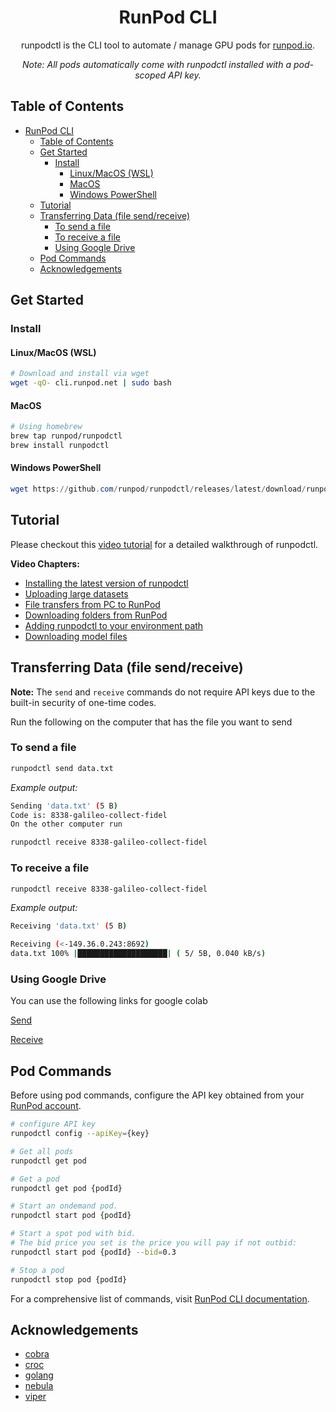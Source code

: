 <div align="center">

# RunPod CLI

runpodctl is the CLI tool to automate / manage GPU pods for [runpod.io](https://runpod.io).

_Note: All pods automatically come with runpodctl installed with a pod-scoped API key._

</div>

## Table of Contents

- [RunPod CLI](#runpod-cli)
  - [Table of Contents](#table-of-contents)
  - [Get Started](#get-started)
    - [Install](#install)
      - [Linux/MacOS (WSL)](#linuxmacos-wsl)
      - [MacOS](#macos)
      - [Windows PowerShell](#windows-powershell)
  - [Tutorial](#tutorial)
  - [Transferring Data (file send/receive)](#transferring-data-file-sendreceive)
    - [To send a file](#to-send-a-file)
    - [To receive a file](#to-receive-a-file)
    - [Using Google Drive](#using-google-drive)
  - [Pod Commands](#pod-commands)
  - [Acknowledgements](#acknowledgements)

## Get Started

### Install

#### Linux/MacOS (WSL)

```bash
# Download and install via wget
wget -qO- cli.runpod.net | sudo bash
```

#### MacOS

```bash
# Using homebrew
brew tap runpod/runpodctl
brew install runpodctl
```

#### Windows PowerShell

```powershell
wget https://github.com/runpod/runpodctl/releases/latest/download/runpodctl-windows-amd64.exe -O runpodctl.exe
```

## Tutorial

Please checkout this [video tutorial](https://www.youtube.com/watch?v=QN1vdGhjcRc) for a detailed walkthrough of runpodctl.

**Video Chapters:**

- [Installing the latest version of runpodctl](https://www.youtube.com/watch?v=QN1vdGhjcRc&t=1384s)
- [Uploading large datasets](https://www.youtube.com/watch?v=QN1vdGhjcRc&t=2068s)
- [File transfers from PC to RunPod](https://www.youtube.com/watch?v=QN1vdGhjcRc&t=2106s)
- [Downloading folders from RunPod](https://www.youtube.com/watch?v=QN1vdGhjcRc&t=2549s)
- [Adding runpodctl to your environment path](https://www.youtube.com/watch?v=QN1vdGhjcRc&t=2589s)
- [Downloading model files](https://www.youtube.com/watch?v=QN1vdGhjcRc&t=4871s)

## Transferring Data (file send/receive)

**Note:** The `send` and `receive` commands do not require API keys due to the built-in security of one-time codes.

Run the following on the computer that has the file you want to send

### To send a file

```bash
runpodctl send data.txt
```

_Example output:_

```bash
Sending 'data.txt' (5 B)
Code is: 8338-galileo-collect-fidel
On the other computer run

runpodctl receive 8338-galileo-collect-fidel
```

### To receive a file

```bash
runpodctl receive 8338-galileo-collect-fidel
```

_Example output:_

```bash
Receiving 'data.txt' (5 B)

Receiving (<-149.36.0.243:8692)
data.txt 100% |████████████████████| ( 5/ 5B, 0.040 kB/s)
```

### Using Google Drive

You can use the following links for google colab

[Send](https://colab.research.google.com/drive/1UaODD9iGswnKF7SZfsvwHDGWWwLziOsr#scrollTo=2nlcIAY3gGLt)

[Receive](https://colab.research.google.com/drive/1ot8pODgystx1D6_zvsALDSvjACBF1cj6#scrollTo=RF1bMqhBOpSZ)

## Pod Commands

Before using pod commands, configure the API key obtained from your [RunPod account](https://runpod.io/console/user/settings).

```bash
# configure API key
runpodctl config --apiKey={key}

# Get all pods
runpodctl get pod

# Get a pod
runpodctl get pod {podId}

# Start an ondemand pod.
runpodctl start pod {podId}

# Start a spot pod with bid.
# The bid price you set is the price you will pay if not outbid:
runpodctl start pod {podId} --bid=0.3

# Stop a pod
runpodctl stop pod {podId}
```

For a comprehensive list of commands, visit [RunPod CLI documentation](docs/runpodctl.md).

## Acknowledgements

- [cobra](https://github.com/spf13/cobra)
- [croc](https://github.com/schollz/croc)
- [golang](https://go.dev/)
- [nebula](https://github.com/slackhq/nebula)
- [viper](https://github.com/spf13/viper)
